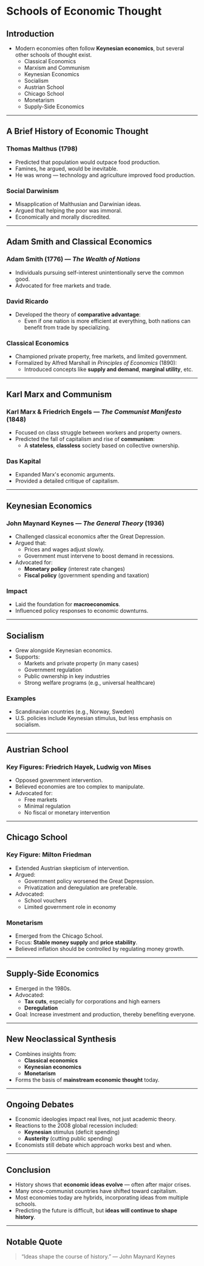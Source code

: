 # Schools of Economic Thought

## Introduction

- Modern economies often follow **Keynesian economics**, but several other schools of thought exist.
  - Classical Economics
  - Marxism and Communism
  - Keynesian Economics
  - Socialism
  - Austrian School
  - Chicago School
  - Monetarism
  - Supply-Side Economics

---

## A Brief History of Economic Thought

### Thomas Malthus (1798)
- Predicted that population would outpace food production.
- Famines, he argued, would be inevitable.
- He was wrong — technology and agriculture improved food production.

### Social Darwinism
- Misapplication of Malthusian and Darwinian ideas.
- Argued that helping the poor was immoral.
- Economically and morally discredited.

---

## Adam Smith and Classical Economics

### Adam Smith (1776) — *The Wealth of Nations*
- Individuals pursuing self-interest unintentionally serve the common good.
- Advocated for free markets and trade.

### David Ricardo
- Developed the theory of **comparative advantage**:
  - Even if one nation is more efficient at everything, both nations can benefit from trade by specializing.

### Classical Economics
- Championed private property, free markets, and limited government.
- Formalized by Alfred Marshall in *Principles of Economics* (1890):
  - Introduced concepts like **supply and demand**, **marginal utility**, etc.

---

## Karl Marx and Communism

### Karl Marx & Friedrich Engels — *The Communist Manifesto* (1848)
- Focused on class struggle between workers and property owners.
- Predicted the fall of capitalism and rise of **communism**:
  - A **stateless**, **classless** society based on collective ownership.

### Das Kapital
- Expanded Marx's economic arguments.
- Provided a detailed critique of capitalism.

---

## Keynesian Economics

### John Maynard Keynes — *The General Theory* (1936)
- Challenged classical economics after the Great Depression.
- Argued that:
  - Prices and wages adjust slowly.
  - Government must intervene to boost demand in recessions.
- Advocated for:
  - **Monetary policy** (interest rate changes)
  - **Fiscal policy** (government spending and taxation)

### Impact
- Laid the foundation for **macroeconomics**.
- Influenced policy responses to economic downturns.

---

## Socialism

- Grew alongside Keynesian economics.
- Supports:
  - Markets and private property (in many cases)
  - Government regulation
  - Public ownership in key industries
  - Strong welfare programs (e.g., universal healthcare)

### Examples
- Scandinavian countries (e.g., Norway, Sweden)
- U.S. policies include Keynesian stimulus, but less emphasis on socialism.

---

## Austrian School

### Key Figures: Friedrich Hayek, Ludwig von Mises
- Opposed government intervention.
- Believed economies are too complex to manipulate.
- Advocated for:
  - Free markets
  - Minimal regulation
  - No fiscal or monetary intervention

---

## Chicago School

### Key Figure: Milton Friedman
- Extended Austrian skepticism of intervention.
- Argued:
  - Government policy worsened the Great Depression.
  - Privatization and deregulation are preferable.
- Advocated:
  - School vouchers
  - Limited government role in economy

### Monetarism
- Emerged from the Chicago School.
- Focus: **Stable money supply** and **price stability**.
- Believed inflation should be controlled by regulating money growth.

---

## Supply-Side Economics

- Emerged in the 1980s.
- Advocated:
  - **Tax cuts**, especially for corporations and high earners
  - **Deregulation**
- Goal: Increase investment and production, thereby benefiting everyone.

---

## New Neoclassical Synthesis

- Combines insights from:
  - **Classical economics**
  - **Keynesian economics**
  - **Monetarism**
- Forms the basis of **mainstream economic thought** today.

---

## Ongoing Debates

- Economic ideologies impact real lives, not just academic theory.
- Reactions to the 2008 global recession included:
  - **Keynesian** stimulus (deficit spending)
  - **Austerity** (cutting public spending)
- Economists still debate which approach works best and when.

---

## Conclusion

- History shows that **economic ideas evolve** — often after major crises.
- Many once-communist countries have shifted toward capitalism.
- Most economies today are hybrids, incorporating ideas from multiple schools.
- Predicting the future is difficult, but **ideas will continue to shape history**.

---

## Notable Quote

> “Ideas shape the course of history.” — John Maynard Keynes

